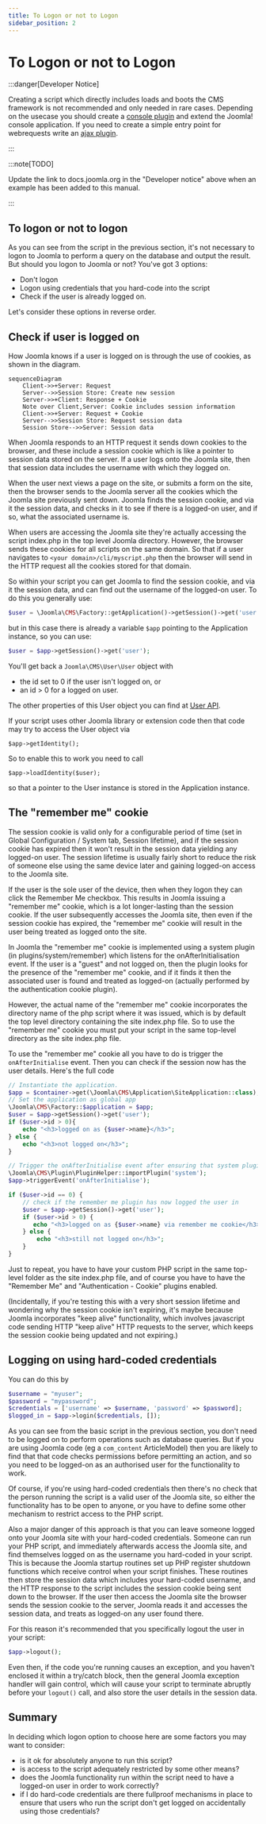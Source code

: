 ```yaml
---
title: To Logon or not to Logon
sidebar_position: 2
---
```


# To Logon or not to Logon

:::danger[Developer Notice]

Creating a script which directly includes loads and boots the CMS framework is not recommended and only needed in
rare cases. Depending on the usecase you should create a [console plugin](https://docs.joomla.org/J4.x:Writing_A_CLI_Application)
and extend the Joomla! console application. If you need to create a simple entry point for webrequests write an
[ajax plugin](https://docs.joomla.org/Using_Joomla_Ajax_Interface).

:::

:::note[TODO]

Update the link to docs.joomla.org in the "Developer notice" above when an example has been added to this manual.

:::

## To logon or not to logon

As you can see from the script in the previous section, it's not necessary to logon to Joomla to perform a query on the database and output the result. But should you logon to Joomla or not? You've got 3 options:
 
- Don't logon
- Logon using credentials that you hard-code into the script
- Check if the user is already logged on.

Let's consider these options in reverse order.

## Check if user is logged on
How Joomla knows if a user is logged on is through the use of cookies, as shown in the diagram.

```mermaid
sequenceDiagram
    Client->>+Server: Request
    Server-->>Session Store: Create new session
    Server->>+Client: Response + Cookie
    Note over Client,Server: Cookie includes session information
    Client->>+Server: Request + Cookie
    Server-->>Session Store: Request session data
    Session Store-->>Server: Session data
```

When Joomla responds to an HTTP request it sends down cookies to the browser, and these include a session cookie which is like a pointer to session data stored on the server. If a user logs onto the Joomla site, then that session data includes the username with which they logged on. 

When the user next views a page on the site, or submits a form on the site, then the browser sends to the Joomla server all the cookies which the Joomla site previously sent down. Joomla finds the session cookie, and via it the session data, and checks in it to see if there is a logged-on user, and if so, what the associated username is.

When users are accessing the Joomla site they're actually accessing the script index.php in the top level Joomla directory. However, the browser sends these cookies for all scripts on the same domain. So that if a user navigates to `<your domain>/cli/myscript.php` then the browser will send in the HTTP request all the cookies stored for that domain.

So within your script you can get Joomla to find the session cookie, and via it the session data, and can find out the username of the logged-on user. To do this you generally use:

```php
$user = \Joomla\CMS\Factory::getApplication()->getSession()->get('user');
```

but in this case there is already a variable `$app` pointing to the Application instance, so you can use:

```php
$user = $app->getSession()->get('user');
```

You'll get back a `Joomla\CMS\User\User` object with 
- the id set to 0 if the user isn't logged on, or 
- an id > 0 for a logged on user. 

The other properties of this User object you can find at [User API](cms-api://classes/Joomla-CMS-User-User.html).

If your script uses other Joomla library or extension code then that code may try to access the User object via 

```
$app->getIdentity();
```

So to enable this to work you need to call

```
$app->loadIdentity($user);
```

so that a pointer to the User instance is stored in the Application instance. 

## The "remember me" cookie

The session cookie is valid only for a configurable period of time (set in Global Configuration / System tab, Session lifetime), and if the session cookie has expired then it won't result in the session data yielding any logged-on user. The session lifetime is usually fairly short to reduce the risk of someone else using the same device later and gaining logged-on access to the Joomla site. 

If the user is the sole user of the device, then when they logon they can click the Remember Me checkbox. This results in Joomla issuing a "remember me" cookie, which is a lot longer-lasting than the session cookie. If the user subsequently accesses the Joomla site, then even if the session cookie has expired, the "remember me" cookie will result in the user being treated as logged onto the site.

In Joomla the "remember me" cookie is implemented using a system plugin (in plugins/system/remember) which listens for the onAfterInitialisation event. If the user is a "guest" and not logged on, then the plugin looks for the presence of the "remember me" cookie, and if it finds it then the associated user is found and treated as logged-on (actually performed by the authentication cookie plugin). 

However, the actual name of the "remember me" cookie incorporates the directory name of the php script where it was issued, which is by default the top level directory containing the site index.php file. So to use the "remember me" cookie you must put your script in the same top-level directory as the site index.php file. 

To use the "remember me" cookie all you have to do is trigger the `onAfterInitialise` event. Then you can check if the session now has the user details. Here's the full code

```php
// Instantiate the application.
$app = $container->get(\Joomla\CMS\Application\SiteApplication::class);
// Set the application as global app
\Joomla\CMS\Factory::$application = $app;
$user = $app->getSession()->get('user'); 
if ($user->id > 0){
    echo "<h3>logged on as {$user->name}</h3>";
} else {
    echo "<h3>not logged on</h3>";
}

// Trigger the onAfterInitialise event after ensuring that system plugins are loaded
\Joomla\CMS\Plugin\PluginHelper::importPlugin('system');
$app->triggerEvent('onAfterInitialise');

if ($user->id == 0) {
    // check if the remember me plugin has now logged the user in 
    $user = $app->getSession()->get('user'); 
    if ($user->id > 0) {
       echo "<h3>logged on as {$user->name} via remember me cookie</h3>";
    } else {
        echo "<h3>still not logged on</h3>";
    }
}
```

Just to repeat, you have to have your custom PHP script in the same top-level folder as the site index.php file, and of course you have to have the "Remember Me" and "Authentication - Cookie" plugins enabled.

(Incidentally, if you're testing this with a very short session lifetime and wondering why the session cookie isn't expiring, it's maybe because Joomla incorporates "keep alive" functionality, which involves javascript code sending HTTP "keep alive" HTTP requests to the server, which keeps the session cookie being updated and not expiring.) 

## Logging on using hard-coded credentials

You can do this by

```php
$username = "myuser";
$password = "mypassword";
$credentials = ['username' => $username, 'password' => $password];
$logged_in = $app->login($credentials, []);
```

As you can see from the basic script in the previous section, you don't need to be logged on to perform operations such as database queries. But if you are using Joomla code (eg a `com_content` ArticleModel) then you are likely to find that that code checks permissions before permitting an action, and so you need to be logged-on as an authorised user for the functionality to work. 

Of course, if you're using hard-coded credentials then there's no check that the person running the script is a valid user of the Joomla site, so either the functionality has to be open to anyone, or you have to define some other mechanism to restrict access to the PHP script.

Also a major danger of this approach is that you can leave someone logged onto your Joomla site with your hard-coded credentials. Someone can run your PHP script, and immediately afterwards access the Joomla site, and find themselves logged on as the username you hard-coded in your script. This is because the Joomla startup routines set up PHP register shutdown functions which receive control when your script finishes. These routines then store the session data which includes your hard-coded username, and the HTTP response to the script includes the session cookie being sent down to the browser. If the user then access the Joomla site the browser sends the session cookie to the server, Joomla reads it and accesses the session data, and treats as logged-on any user found there.

For this reason it's recommended that you specifically logout the user in your script:

```php
$app->logout();
```

Even then, if the code you're running causes an exception, and you haven't enclosed it within a try/catch block, then the general Joomla exception handler will gain control, which will cause your script to terminate abruptly before your `logout()` call, and also store the user details in the session data. 

## Summary

In deciding which logon option to choose here are some factors you may want to consider:
 
- is it ok for absolutely anyone to run this script?
- is access to the script adequately restricted by some other means?
- does the Joomla functionality run within the script need to have a logged-on user in order to work correctly?
- if I do hard-code credentials are there fullproof mechanisms in place to ensure that users who run the script don't get logged on accidentally using those credentials?
